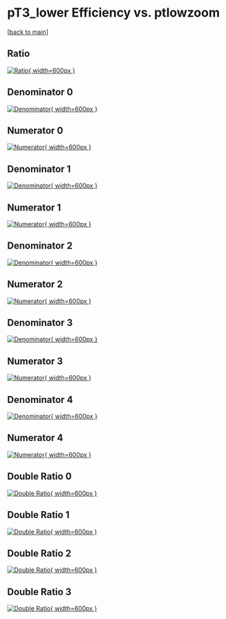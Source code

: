 # pT3_lower Efficiency vs. ptlowzoom

[[back to main](./)]



## Ratio

[![Ratio](../mtv/var/pT3_lower_vtr_0_1_eff_ptlowzoom.png){ width=600px }](../mtv/var/pT3_lower_vtr_0_1_eff_ptlowzoom.pdf)

## Denominator 0

[![Denominator](../mtv/den/pT3_lower_vtr_0_1_eff_ptlowzoom_den0.png){ width=600px }](../mtv/den/pT3_lower_vtr_0_1_eff_ptlowzoom_den0.pdf)

## Numerator 0

[![Numerator](../mtv/num/pT3_lower_vtr_0_1_eff_ptlowzoom_num0.png){ width=600px }](../mtv/num/pT3_lower_vtr_0_1_eff_ptlowzoom_num0.pdf)

## Denominator 1

[![Denominator](../mtv/den/pT3_lower_vtr_0_1_eff_ptlowzoom_den1.png){ width=600px }](../mtv/den/pT3_lower_vtr_0_1_eff_ptlowzoom_den1.pdf)

## Numerator 1

[![Numerator](../mtv/num/pT3_lower_vtr_0_1_eff_ptlowzoom_num1.png){ width=600px }](../mtv/num/pT3_lower_vtr_0_1_eff_ptlowzoom_num1.pdf)

## Denominator 2

[![Denominator](../mtv/den/pT3_lower_vtr_0_1_eff_ptlowzoom_den2.png){ width=600px }](../mtv/den/pT3_lower_vtr_0_1_eff_ptlowzoom_den2.pdf)

## Numerator 2

[![Numerator](../mtv/num/pT3_lower_vtr_0_1_eff_ptlowzoom_num2.png){ width=600px }](../mtv/num/pT3_lower_vtr_0_1_eff_ptlowzoom_num2.pdf)

## Denominator 3

[![Denominator](../mtv/den/pT3_lower_vtr_0_1_eff_ptlowzoom_den3.png){ width=600px }](../mtv/den/pT3_lower_vtr_0_1_eff_ptlowzoom_den3.pdf)

## Numerator 3

[![Numerator](../mtv/num/pT3_lower_vtr_0_1_eff_ptlowzoom_num3.png){ width=600px }](../mtv/num/pT3_lower_vtr_0_1_eff_ptlowzoom_num3.pdf)

## Denominator 4

[![Denominator](../mtv/den/pT3_lower_vtr_0_1_eff_ptlowzoom_den4.png){ width=600px }](../mtv/den/pT3_lower_vtr_0_1_eff_ptlowzoom_den4.pdf)

## Numerator 4

[![Numerator](../mtv/num/pT3_lower_vtr_0_1_eff_ptlowzoom_num4.png){ width=600px }](../mtv/num/pT3_lower_vtr_0_1_eff_ptlowzoom_num4.pdf)

## Double Ratio 0

[![Double Ratio](../mtv/ratio/pT3_lower_vtr_0_1_eff_ptlowzoom_ratio0.png){ width=600px }](../mtv/ratio/pT3_lower_vtr_0_1_eff_ptlowzoom_ratio0.pdf)

## Double Ratio 1

[![Double Ratio](../mtv/ratio/pT3_lower_vtr_0_1_eff_ptlowzoom_ratio1.png){ width=600px }](../mtv/ratio/pT3_lower_vtr_0_1_eff_ptlowzoom_ratio1.pdf)

## Double Ratio 2

[![Double Ratio](../mtv/ratio/pT3_lower_vtr_0_1_eff_ptlowzoom_ratio2.png){ width=600px }](../mtv/ratio/pT3_lower_vtr_0_1_eff_ptlowzoom_ratio2.pdf)

## Double Ratio 3

[![Double Ratio](../mtv/ratio/pT3_lower_vtr_0_1_eff_ptlowzoom_ratio3.png){ width=600px }](../mtv/ratio/pT3_lower_vtr_0_1_eff_ptlowzoom_ratio3.pdf)

